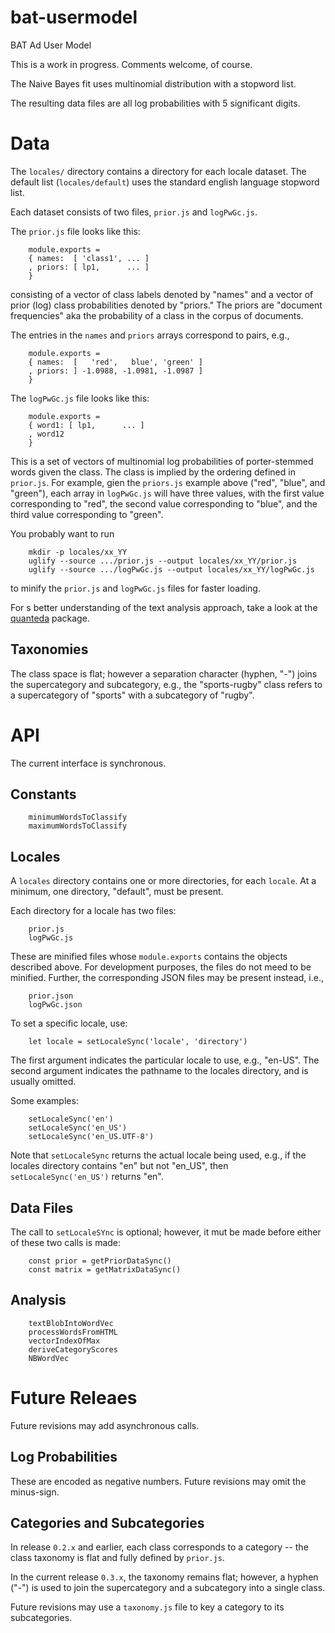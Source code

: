 # bat-usermodel
BAT Ad User Model

This is a work in progress. Comments welcome, of course.

The Naive Bayes fit uses multinomial distribution with a stopword list.

The resulting data files are all log probabilities with 5 significant digits.

# Data
The `locales/` directory contains a directory for each locale dataset.
The default list (`locales/default`) uses the standard english language stopword list.

Each dataset consists of two files, `prior.js` and `logPwGc.js`.

The `prior.js` file looks like this:

        module.exports =
        { names:  [ 'class1', ... ]
        , priors: [ lp1,      ... ]
        }

consisting of a vector of class labels denoted by "names" and a vector of prior (log) class probabilities denoted by "priors."
The priors are "document frequencies" aka the probability of a class in the corpus of documents.

The entries in the `names` and `priors` arrays correspond to pairs, e.g.,

        module.exports =
        { names:  [   'red',   blue', 'green' ]
        , priors: ] -1.0988, -1.0981, -1.0987 ]
        }

The `logPwGc.js` file looks like this:

        module.exports =
        { word1: [ lp1,      ... ]
        , word12
        }

This is a set of vectors of multinomial log probabilities of porter-stemmed words given the class.
The class is implied by the  ordering  defined in `prior.js`.
For example,
gien the `priors.js` example above ("red", "blue", and "green"),
each array in `logPwGc.js` will have three values,
with the first value corresponding to "red",
the second value corresponding to "blue",
and the third value corresponding to "green".

You probably want to run

        mkdir -p locales/xx_YY
        uglify --source .../prior.js --output locales/xx_YY/prior.js
        uglify --source .../logPwGc.js --output locales/xx_YY/logPwGc.js

to minify the `prior.js` and `logPwGc.js` files for faster loading.

For s better understanding of the text analysis approach,
take a look at the [quanteda](https://docs.quanteda.io/) package.

## Taxonomies
The class space is flat;
however
a separation character (hyphen, "-") joins the supercategory and subcategory,
e.g., the "sports-rugby" class refers to a supercategory of "sports" with a subcategory of "rugby".

# API
The current interface is synchronous.

## Constants

        minimumWordsToClassify
        maximumWordsToClassify

## Locales
A `locales` directory contains one or more directories,
for each `locale`.
At a minimum,
one directory, "default", must be present.

Each directory for a locale has two files:

        prior.js
        logPwGc.js

These are minified files whose `module.exports` contains the objects described above.
For development purposes,
the files do not meed to be minified.
Further,
the corresponding JSON files may be present instead,
i.e.,

        prior.json
        logPwGc.json

To set a specific locale,
use:

        let locale = setLocaleSync('locale', 'directory')

The first argument indicates the particular locale to use, e.g., "en-US".
The second argument indicates the pathname to the locales directory,
and is usually omitted.

Some examples:

        setLocaleSync('en')
        setLocaleSync('en_US')
        setLocaleSync('en_US.UTF-8')

Note that `setLocaleSync` returns the actual locale being used,
e.g., if the locales directory contains "en" but not "en_US",
then `setLocaleSync('en_US')` returns "en".

## Data Files

The call to `setLocaleSYnc` is optional;
however,
it mut be made before either of these two calls is made:

        const prior = getPriorDataSync()
        const matrix = getMatrixDataSync()

## Analysis

        textBlobIntoWordVec
        processWordsFromHTML
        vectorIndexOfMax
        deriveCategoryScores
        NBWordVec

# Future Releaes
Future revisions may add asynchronous calls.

## Log Probabilities
These are encoded as negative numbers.
Future revisions may omit the minus-sign.

## Categories and Subcategories
In release `0.2.x` and earlier,
each class corresponds to a category -- the class taxonomy is flat and fully defined by `prior.js`.

In the current release `0.3.x`, the taxonomy remains flat;
however, a hyphen ("-") is used to join the supercategory and a subcategory into a single class.

Future revisions may use a `taxonomy.js` file to key a category to its subcategories.
